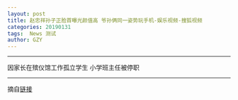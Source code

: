 ```yaml
---
layout: post
title: 赵忠祥孙子正脸首曝光颜值高 爷孙俩同一姿势玩手机-娱乐视频-搜狐视频
categories: 20190131
tags:  News 测试
author: GZY
---
```


*****

因家长在殡仪馆工作孤立学生 小学班主任被停职

*****

摘自[链接](https://tv.sohu.com/v/dXMvMzEyODEzNDk4LzExODc3MTc2NS5zaHRtbA==.html)